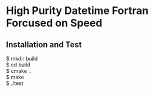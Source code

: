 # High Purity Datetime Fortran Forcused on Speed

## Installation and Test

$ mkdir build  
$ cd build  
$ cmake ..  
$ make  
$ ./test  
